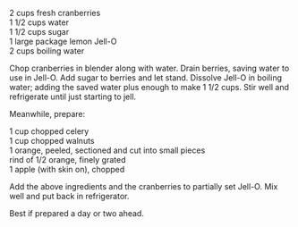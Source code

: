 ---
---

2 cups fresh cranberries  
1 1/2 cups water  
1 1/2 cups sugar  
1 large package lemon Jell-O  
2 cups boiling water  

Chop cranberries in blender along with water. Drain berries, saving water to use in Jell-O. Add 
sugar to berries and let stand. Dissolve Jell-O in boiling water; adding the saved water plus 
enough to make 1 1/2 cups. Stir well and refrigerate until just starting to jell. 

Meanwhile, prepare: 

1 cup chopped celery  
1 cup chopped walnuts  
1 orange, peeled, sectioned and cut into small pieces  
rind of 1/2 orange, finely grated  
1 apple (with skin on), chopped  

Add the above ingredients and the cranberries to partially set Jell-O. Mix well and put back in 
refrigerator. 

Best if prepared a day or two ahead.